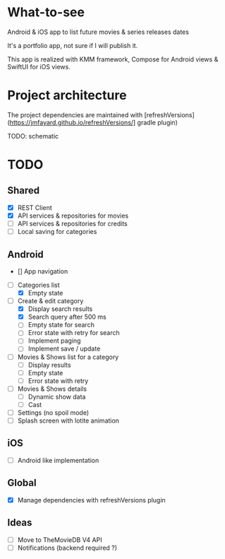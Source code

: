 # What-to-see
Android & iOS app to list future movies & series releases dates  
  
It's a portfolio app, not sure if I will publish it.  
  
This app is realized with KMM framework, Compose for Android views & SwiftUI for iOS views.  
  
# Project architecture

The project dependencies are maintained with [refreshVersions](https://jmfayard.github.io/refreshVersions/] gradle plugin)  

TODO: schematic

# TODO

## Shared

- [X] REST Client
- [X] API services & repositories for movies
- [ ] API services & repositories for credits
- [ ] Local saving for categories

## Android

- [] App navigation
- [ ] Categories list
  - [x] Empty state
- [ ] Create & edit category
  - [x] Display search results
  - [x] Search query after 500 ms
  - [ ] Empty state for search
  - [ ] Error state with retry for search
  - [ ] Implement paging
  - [ ] Implement save / update
- [ ] Movies & Shows list for a category
  - [ ] Display results
  - [ ] Empty state
  - [ ] Error state with retry
- [ ] Movies & Shows details
  - [ ] Dynamic show data
  - [ ] Cast
- [ ] Settings (no spoil mode)
- [ ] Splash screen with lotite animation 

## iOS

- [ ] Android like implementation

## Global

- [x] Manage dependencies with refreshVersions plugin

## Ideas 

- [ ] Move to TheMovieDB V4 API
- [ ] Notifications (backend required ?)